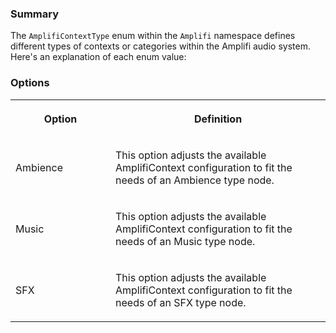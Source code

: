 ### Summary

The `AmplifiContextType` enum within the `Amplifi` namespace defines different types of contexts or categories within the Amplifi audio system. Here's an explanation of each enum value:

### Options

<table data-table-width="760" data-layout="default" data-local-id="7dea2fae-7afd-462d-bf9b-7ee1577014ef" class="confluenceTable"><colgroup><col style="width: 221.0px;"><col style="width: 538.0px;"></colgroup><tbody><tr><th class="confluenceTh"><p><strong>Option</strong></p></th><th class="confluenceTh"><p><strong>Definition</strong></p></th></tr><tr><td class="confluenceTd"><p>Ambience</p></td><td class="confluenceTd"><p>This option adjusts the available AmplifiContext configuration to fit the needs of an Ambience type node.</p></td></tr><tr><td class="confluenceTd"><p>Music</p></td><td class="confluenceTd"><p>This option adjusts the available AmplifiContext configuration to fit the needs of an Music type node.</p></td></tr><tr><td class="confluenceTd"><p>SFX</p></td><td class="confluenceTd"><p>This option adjusts the available AmplifiContext configuration to fit the needs of an SFX type node.</p></td></tr></tbody></table>